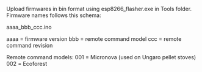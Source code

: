 Upload firmwares in bin format using esp8266_flasher.exe in Tools folder.
Firmware names follows this schema:

aaaa_bbb_ccc.ino

aaaa = firmware version
bbb  = remote command model
ccc  = remote command revision

Remote command models:
001 = Micronova (used on Ungaro pellet stoves)
002 = Ecoforest
